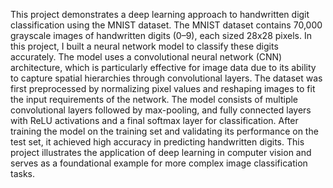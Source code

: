 This project demonstrates a deep learning approach to handwritten digit classification using the MNIST dataset. The MNIST dataset contains 70,000 grayscale images of handwritten digits (0–9), each sized 28x28 pixels. In this project, I built a neural network model to classify these digits accurately. The model uses a convolutional neural network (CNN) architecture, which is particularly effective for image data due to its ability to capture spatial hierarchies through convolutional layers. The dataset was first preprocessed by normalizing pixel values and reshaping images to fit the input requirements of the network. The model consists of multiple convolutional layers followed by max-pooling, and fully connected layers with ReLU activations and a final softmax layer for classification. After training the model on the training set and validating its performance on the test set, it achieved high accuracy in predicting handwritten digits. This project illustrates the application of deep learning in computer vision and serves as a foundational example for more complex image classification tasks.
